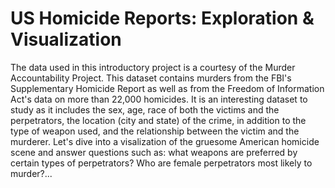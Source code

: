 # US Homicide Reports: Exploration & Visualization

The data used in this introductory project is a courtesy of the Murder Accountability Project. 
This dataset contains murders from the FBI's Supplementary Homicide Report as well as from the Freedom of Information Act's data on more than 22,000 homicides. 
It is an interesting dataset to study as it includes the sex, age, race of both the victims and the perpetrators, the location (city and state) of the crime, in addition to the type of weapon used, and the relationship between the victim and the murderer. 
Let's dive into a visalization of the gruesome American homicide scene and answer questions such as: what weapons are preferred by certain types of perpetrators? Who are female perpetrators most likely to murder?...

